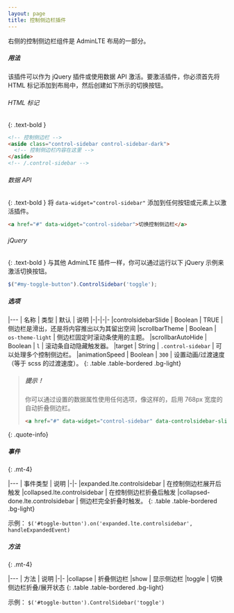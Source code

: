 ```yaml
---
layout: page
title: 控制侧边栏插件
---
```


右侧的控制侧边栏组件是 AdminLTE 布局的一部分。 

##### 用法
该插件可以作为 jQuery 插件或使用数据 API 激活。要激活插件，你必须首先将 HTML 标记添加到布局中，然后创建如下所示的切换按钮。 

###### HTML 标记
{: .text-bold }
```html
<!-- 控制侧边栏 -->
<aside class="control-sidebar control-sidebar-dark">
  <!-- 控制侧边栏内容在这里 -->
</aside>
<!-- /.control-sidebar -->
```

###### 数据 API
{: .text-bold }
将 `data-widget="control-sidebar"` 添加到任何按钮或元素上以激活插件。

```html
<a href="#" data-widget="control-sidebar">切换控制侧边栏</a>
```

###### jQuery
{: .text-bold }
与其他 AdminLTE 插件一样，你可以通过运行以下 jQuery 示例来激活切换按钮。 
```js
$("#my-toggle-button").ControlSidebar('toggle');
```

##### 选项

|---
| 名称 | 类型 | 默认 | 说明
|-|-|-|-
|controlsidebarSlide | Boolean | TRUE | 侧边栏是滑出，还是将内容推出以为其留出空间
|scrollbarTheme | Boolean | `os-theme-light` | 侧边栏固定时滚动条使用的主题。
|scrollbarAutoHide | Boolean | `l` | 滚动条自动隐藏触发器。
|target | String | `.control-sidebar` | 可以处理多个控制侧边栏。
|animationSpeed | Boolean | `300` | 设置动画/过渡速度（等于 scss 的过渡速度）。
{: .table .table-bordered .bg-light}

> ##### 提示！
> 你可以通过设置的数据属性使用任何选项，像这样的，启用 768px 宽度的自动折叠侧边栏。
> ```html
> <a href="#" data-widget="control-sidebar" data-controlsidebar-slide="false">切换控制侧边栏</a>
> ```
{: .quote-info}

##### 事件
{: .mt-4}

|---
| 事件类型 | 说明
|-|-
|expanded.lte.controlsidebar | 在控制侧边栏展开后触发
|collapsed.lte.controlsidebar | 在控制侧边栏折叠后触发
|collapsed-done.lte.controlsidebar | 侧边栏完全折叠时触发。
{: .table .table-bordered .bg-light}

示例： `$('#toggle-button').on('expanded.lte.controlsidebar', handleExpandedEvent)`


##### 方法
{: .mt-4}

|---
| 方法 | 说明
|-|-
|collapse | 折叠侧边栏
|show | 显示侧边栏
|toggle | 切换侧边栏折叠/展开状态
{: .table .table-bordered .bg-light}

示例： `$('#toggle-button').ControlSidebar('toggle')`
